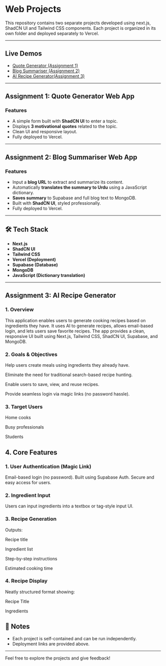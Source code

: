 # Web Projects 

This repository contains two separate projects developed using next.js, ShadCN UI and Tailwind CSS components. Each project is organized in its own folder and deployed separately to Vercel.

---
## Live Demos

- [Quote Generator (Assignment 1)](https://nexium-laiba-aslam-assign1.vercel.app/)
- [Blog Summariser (Assignment 2)](https://nexium-laiba-aslam-internship.vercel.app/)
- [AI Recipe Generator(Assignment 3)](https://nexium-laiba-aslam-internship-zj2e.vercel.app/)

---

## Assignment 1: Quote Generator Web App

### Features
- A simple form built with **ShadCN UI** to enter a topic.
- Displays **3 motivational quotes** related to the topic.
- Clean UI and responsive layout.
- Fully deployed to Vercel.

---

## Assignment 2: Blog Summariser Web App

### Features
- Input a **blog URL** to extract and summarize its content.
- Automatically **translates the summary to Urdu** using a JavaScript dictionary.
- **Saves summary** to Supabase and full blog text to MongoDB.
- Built with **ShadCN UI**, styled professionally.
- Fully deployed to Vercel.

---

## 🛠️ Tech Stack

- **Next.js**
- **ShadCN UI**
- **Tailwind CSS**
- **Vercel (Deployment)**
- **Supabase (Database)**
- **MongoDB**
- **JavaScript (Dictionary translation)**

---

## Assignment 3: AI Recipe Generator

### 1. Overview
This application enables users to generate cooking recipes based on ingredients they have. It uses AI to generate recipes, allows email-based login, and lets users save favorite recipes. The app provides a clean, responsive UI built using Next.js, Tailwind CSS, ShadCN UI, Supabase, and MongoDB.

### 2. Goals & Objectives
Help users create meals using ingredients they already have.

Eliminate the need for traditional search-based recipe hunting.

Enable users to save, view, and reuse recipes.

Provide seamless login via magic links (no password hassle).

### 3. Target Users
Home cooks

Busy professionals

Students


## 4. Core Features

### 1. User Authentication (Magic Link)

Email-based login (no password).
Built using Supabase Auth.
Secure and easy access for users.

### 2. Ingredient Input

Users can input ingredients into a textbox or tag-style input UI.

### 3. Recipe Generation

Outputs:

Recipe title

Ingredient list

Step-by-step instructions

Estimated cooking time


### 4. Recipe Display

Neatly structured format showing:

Recipe Title

Ingredients



## 📄 Notes

- Each project is self-contained and can be run independently.
- Deployment links are provided above.

---

Feel free to explore the projects and give feedback!
